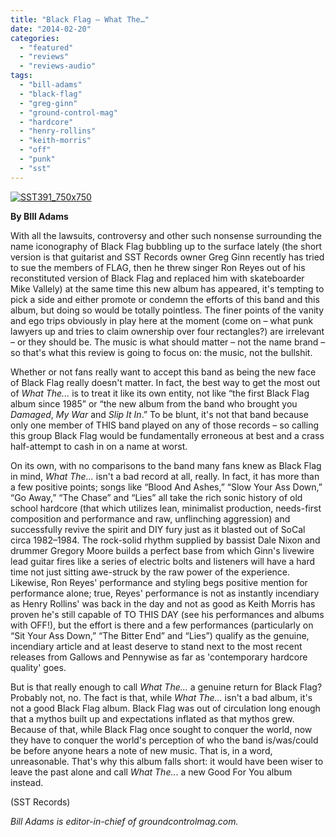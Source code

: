 ```yaml
---
title: "Black Flag – What The…"
date: "2014-02-20"
categories: 
  - "featured"
  - "reviews"
  - "reviews-audio"
tags: 
  - "bill-adams"
  - "black-flag"
  - "greg-ginn"
  - "ground-control-mag"
  - "hardcore"
  - "henry-rollins"
  - "keith-morris"
  - "off"
  - "punk"
  - "sst"
---
```


[![SST391_750x750](http://www.hellbound.ca/wp-content/uploads/2014/02/SST391_750x750-590x590.jpg)](http://www.hellbound.ca/wp-content/uploads/2014/02/SST391_750x750.jpg)

**By BIll Adams**

With all the lawsuits, controversy and other such nonsense surrounding the name iconography of Black Flag bubbling up to the surface lately (the short version is that guitarist and SST Records owner Greg Ginn recently has tried to sue the members of FLAG, then he threw singer Ron Reyes out of his reconstituted version of Black Flag and replaced him with skateboarder Mike Vallely) at the same time this new album has appeared, it's tempting to pick a side and either promote or condemn the efforts of this band and this album, but doing so would be totally pointless. The finer points of the vanity and ego trips obviously in play here at the moment (come on – what punk lawyers up and tries to claim ownership over four rectangles?) are irrelevant – or they should be. The music is what should matter – not the name brand – so that's what this review is going to focus on: the music, not the bullshit.

Whether or not fans really want to accept this band as being the new face of Black Flag really doesn't matter. In fact, the best way to get the most out of _What The..._ is to treat it like its own entity, not like “the first Black Flag album since 1985” or “the new album from the band who brought you _Damaged_, _My War_ and _Slip It In_.” To be blunt, it's not that band because only one member of THIS band played on any of those records – so calling this group Black Flag would be fundamentally erroneous at best and a crass half-attempt to cash in on a name at worst.

On its own, with no comparisons to the band many fans knew as Black Flag in mind, _What The..._ isn't a bad record at all, really. In fact, it has more than a few positive points; songs like “Blood And Ashes,” “Slow Your Ass Down,” “Go Away,” “The Chase” and “Lies” all take the rich sonic history of old school hardcore (that which utilizes lean, minimalist production, needs-first composition and performance and raw, unflinching aggression) and successfully revive the spirit and DIY fury just as it blasted out of SoCal circa 1982–1984. The rock-solid rhythm supplied by bassist Dale Nixon and drummer Gregory Moore builds a perfect base from which Ginn's livewire lead guitar fires like a series of electric bolts and listeners will have a hard time not just sitting awe-struck by the raw power of the experience. Likewise, Ron Reyes' performance and styling begs positive mention for performance alone; true, Reyes' performance is not as instantly incendiary as Henry Rollins' was back in the day and not as good as Keith Morris has proven he's still capable of TO THIS DAY (see his performances and albums with OFF!), but the effort is there and a few performances (particularly on “Sit Your Ass Down,” “The Bitter End” and “Lies”) qualify as the genuine, incendiary article and at least deserve to stand next to the most recent releases from Gallows and Pennywise as far as 'contemporary hardcore quality' goes.

But is that really enough to call _What The..._ a genuine return for Black Flag? Probably not, no. The fact is that, while _What The..._ isn't a bad album, it's not a good Black Flag album. Black Flag was out of circulation long enough that a mythos built up and expectations inflated as that mythos grew. Because of that, while Black Flag once sought to conquer the world, now they have to conquer the world's perception of who the band is/was/could be before anyone hears a note of new music. That is, in a word, unreasonable. That's why this album falls short: it would have been wiser to leave the past alone and call _What The.._. a new Good For You album instead.

(SST Records)

_Bill Adams is editor-in-chief of groundcontrolmag.com._
